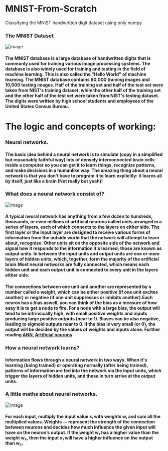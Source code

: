 # MNIST-From-Scratch
Classifying the MNIST handwritten digit dataset using only numpy.

### The MNIST Dataset

![image](https://upload.wikimedia.org/wikipedia/commons/thumb/2/27/MnistExamples.png/320px-MnistExamples.png)

#### The MNIST database is a large database of handwritten digits that is commonly used for training various image processing systems. The database is also widely used for training and testing in the field of machine learning. This is also called the "Hello World" of machine learning. The MNIST database contains 60,000 training images and 10,000 testing images. Half of the training set and half of the test set were taken from NIST's training dataset, while the other half of the training set and the other half of the test set were taken from NIST's testing dataset. The digits were written by high school students and employees of the United States Census Bureau.

# The logic and concepts of working:

### Neural networks.

#### The basic idea behind a neural network is to simulate (copy in a simplified but reasonably faithful way) lots of densely interconnected brain cells inside a computer so you can get it to learn things, recognize patterns, and make decisions in a humanlike way. The amazing thing about a neural network is that you don't have to program it to learn explicitly: it learns all by itself, just like a brain (Not really but yeah)!

### What does a neural network consist of?

![image](https://databricks.com/wp-content/uploads/2019/02/neural1.jpg)

#### A typical neural network has anything from a few dozen to hundreds, thousands, or even millions of artificial neurons called units arranged in a series of layers, each of which connects to the layers on either side. The first layer or the Input layer are designed to receive various forms of information from the outside world that the network will attempt to learn about, recognize. Other units sit on the opposite side of the network and signal how it responds to the information it's learned; those are known as output units. In between the input units and output units are one or more layers of hidden units, which, together, form the majority of the artificial brain.Most neural networks are fully connected, which means each hidden unit and each output unit is connected to every unit in the layers either side. 

#### The connections between one unit and another are represented by a number called a weight, which can be either positive (if one unit excites another) or negative (if one unit suppresses or inhibits another).Each neuros has a bias aswell, you can think of the bias as a measure of how easy it is to get a node to fire. For a node with a large bias, the output will tend to be intrinsically high, with small positive weights and inputs producing large positive outputs (near to 1). Biases can be also negative, leading to sigmoid outputs near to 0. If the bias is very small (or 0), the output will be decided by the values of weights and inputs alone. Further reading [ANN](https://en.wikipedia.org/wiki/Artificial_neural_network), [Artificial neurons](https://en.wikipedia.org/wiki/Artificial_neurons)

### How a neural network learns?

#### Information flows through a neural network in two ways. When it's learning (being trained) or operating normally (after being trained), patterns of information are fed into the network via the input units, which trigger the layers of hidden units, and these in turn arrive at the output units.

### A little maths about neural networks.

![image](https://miro.medium.com/max/1400/1*6Kn68RFH0QMQ7gPSpulh0A.png)

#### For each input, multiply the input value xᵢ with weights wᵢ and sum all the multiplied values. Weights — represent the strength of the connection between neurons and decides how much influence the given input will have on the neuron’s output. If the weight w₁ has a higher value than the weight w₂, then the input x₁ will have a higher influence on the output than w₂.
